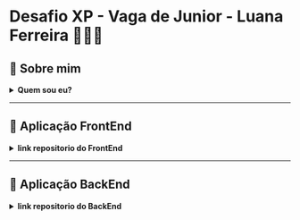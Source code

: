 # Desafio XP - Vaga de Junior - Luana Ferreira 👩🏻‍💻

##  🔹 Sobre mim

<details>
  <summary><strong>Quem sou eu? </strong></summary>
 Meu nome é Luana, tenho 29 anos, sou casada, e gosto muito de ler livros sobre desenvolvimento pessoal e assistir series e filmes, e descobri que amo fazer exercicios de lógica. 
 
 
  💻 
    
 Esse desafio da XP me trouxe uma otima oportunidade de aprendizado e crescimento, nesses 9 dias que eu desenvolvi a aplicação tive que aprender muito mais do que a trybe ensinou, tive que fazer um setup de uma aplicação, tive que saber fazer desenhos do problemas e formas de como implementar a logica disposta, tive que pesquisar sobre linguagens e sobre os bugs que aconteciam no codigo. 
     
 E tudo isso realmente foi um desafio para mim, que decidi no ano passado mudar de carreira e sair da nutrição e buscar uma nova rota na minha vida como desenvolvedora. 
     
 E estou muito feliz e animada por poder participar desse processo seletivo, que me trouxe um grande crescimento profissional. 

<br />
</details>

---

## 🔹 Aplicação FrontEnd

<details>
  <summary><strong>link repositorio do FrontEnd </strong></summary>
  
     
   https://github.com/Luana0308/stock-challenge-front-end-xp

<br />
</details>

---

## 🔹 Aplicação BackEnd

<details>
  <summary><strong>link repositorio do BackEnd </strong></summary>
     
   https://github.com/Luana0308/chalenge-stock-back-xp

<br />
</details>


